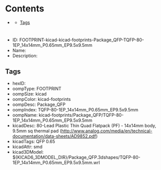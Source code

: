



Contents
========

* [](#)
	* [Tags](#tags)

# 

- ID: FOOTPRINT-kicad-kicad-footprints-Package_QFP-TQFP-80-1EP_14x14mm_P0.65mm_EP9.5x9.5mm
- Name: 
- Description: 

## Tags

- hexID: 
- oompType: FOOTPRINT
- oompSize: kicad
- oompColor: kicad-footprints
- oompDesc: Package_QFP
- oompIndex: TQFP-80-1EP_14x14mm_P0.65mm_EP9.5x9.5mm
- oompName: kicad-footprints/Package_QFP/TQFP-80-1EP_14x14mm_P0.65mm_EP9.5x9.5mm
- kicadDesc: 80-Lead Plastic Thin Quad Flatpack (PF) - 14x14mm body, 9.5mm sq thermal pad (http://www.analog.com/media/en/technical-documentation/data-sheets/AD9852.pdf)
- kicadTags: QFP 0.65
- kicadAttr: smd
- kicad3DModel: ${KICAD6_3DMODEL_DIR}/Package_QFP.3dshapes/TQFP-80-1EP_14x14mm_P0.65mm_EP9.5x9.5mm.wrl
